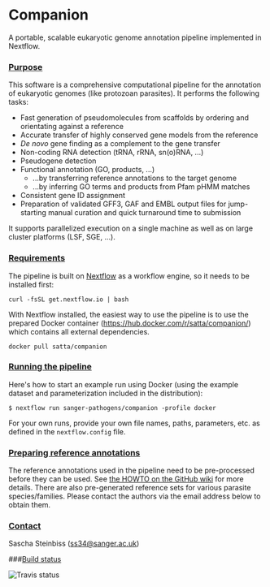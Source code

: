 # Companion

A portable, scalable eukaryotic genome annotation pipeline implemented in Nextflow.

### [Purpose](#platforms)

This software is a comprehensive computational pipeline for the annotation of
eukaryotic genomes (like protozoan parasites). It performs the following tasks:

  - Fast generation of pseudomolecules from scaffolds by ordering and orientating against a reference
  - Accurate transfer of highly conserved gene models from the reference
  - _De novo_ gene finding as a complement to the gene transfer
  - Non-coding RNA detection (tRNA, rRNA, sn(o)RNA, ...)
  - Pseudogene detection
  - Functional annotation (GO, products, ...)
    - ...by transferring reference annotations to the target genome
    - ...by inferring GO terms and products from Pfam pHMM matches
  - Consistent gene ID assignment
  - Preparation of validated GFF3, GAF and EMBL output files for jump-starting manual curation and quick turnaround time to submission

It supports parallelized execution on a single machine as well as on large cluster platforms (LSF, SGE, ...).

### [Requirements](#requirements)

The pipeline is built on [Nextflow](http://nextflow.io) as a workflow engine, so it needs to be installed first:
```
curl -fsSL get.nextflow.io | bash
```

With Nextflow installed, the easiest way to use the pipeline is to use the prepared Docker container (https://hub.docker.com/r/satta/companion/) which contains all external dependencies.
```
docker pull satta/companion
```

### [Running the pipeline](#running)

Here's how to start an example run using Docker (using the example dataset and parameterization included in the distribution):
```
$ nextflow run sanger-pathogens/companion -profile docker
```

For your own runs, provide your own file names, paths, parameters, etc. as defined in the `nextflow.config` file.

### [Preparing reference annotations](#reference)

The reference annotations used in the pipeline need to be pre-processed before they can be used.
See [the HOWTO on the GitHub wiki](https://github.com/sanger-pathogens/companion/wiki/Preparing-reference-data-sets) for more details. There are also pre-generated reference sets for various parasite species/families. Please contact the authors via the email address below to obtain them.

### [Contact](#contact)

Sascha Steinbiss (ss34@sanger.ac.uk)

###[Build status](#build)

![Travis status](https://travis-ci.org/sanger-pathogens/companion.svg)

